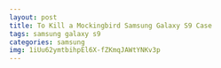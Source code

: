```yaml
---
layout: post
title: To Kill a Mockingbird Samsung Galaxy S9 Case
tags: samsung galaxy s9
categories: samsung
img: 1iUu62ymtbihpEl6X-fZKmqJAWtYNKv3p
---
```

